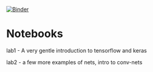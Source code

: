 [![Binder](https://mybinder.org/badge.svg)](https://mybinder.org/v2/gh/vineeth52/tensorflow-keras-intro/master)

Notebooks
=========

lab1 - A very gentle introduction to tensorflow and keras

lab2 - a few more examples of nets, intro to conv-nets
